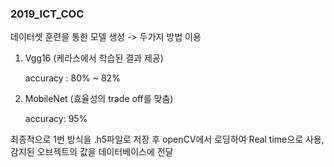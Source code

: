 ### 2019_ICT_COC

데이터셋 훈련을 통한 모델 생성 -> 두가지 방법 이용

1. Vgg16 (케라스에서 학습된 결과 제공)

   accuracy : 80% ~ 82%



2. MobileNet  (효율성의 trade off를 맞춤)

   accuracy: 95%



최종적으로 1번 방식을 .h5파일로 저장 후 openCV에서 로딩하여 Real time으로 사용, 감지된 오브젝트의 값을 데이터베이스에 전달
